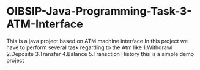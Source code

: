 # OIBSIP-Java-Programming-Task-3-ATM-Interface
This is a java project based on ATM machine interface 
In this project we have to perform several task regarding to the Atm like
1.Withdrawl
2.Deposite
3.Transfer
4.Balance
5.Transction History
this is a simple demo project 
